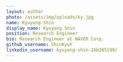 ```yaml
---
layout: author
photo: /assets/img/uploads/ky.jpg
name: Kyuyong-Shin
display_name: Kyuyong Shin
position: Research Engineer
bio: Research Engineer at NAVER Corp.
github_username: ShinKyuY
linkedin_username: kyuyong-shin-26b285199/
---
```


